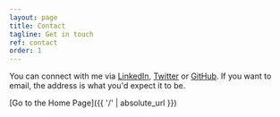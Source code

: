 ```yaml
---
layout: page
title: Contact
tagline: Get in touch
ref: contact
order: 1
---
```


You can connect with me via [LinkedIn](https://www.linkedin.com/comm/mynetwork/discovery-see-all?usecase=PEOPLE_FOLLOWS&followMember=tim-wiegand-uk), [Twitter](https://twitter.com/ThCandidStartup) or [GitHub](https://github.com/timwiegand). If you want to email, the address is what you'd expect it to be.

[Go to the Home Page]({{ '/' | absolute_url }})

